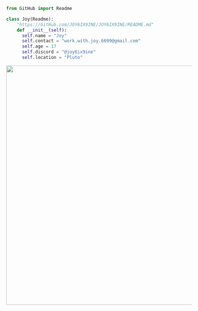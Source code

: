 ```py
from GitHub import Readme

class Joy(Readme):
    "https://GitHub.com/JOY6IX9INE/JOY6IX9INE/README.md"
    def __init__(self):
      self.name = "Joy"
      self.contact = "work.with.joy.6699@gmail.com"
      self.age = 17
      self.discord = "@joy6ix9ine"
      self.location = "Pluto"
```

<p align='left'>
  <a href="#"><img src="https://github-readme-stats.vercel.app/api?username=joy6ix9ine&show_icons=true&theme=radical" width="650"></a>
</p>
